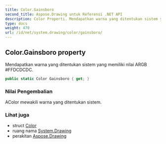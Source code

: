 ```yaml
---
title: Color.Gainsboro
second_title: Aspose.Drawing untuk Referensi .NET API
description: Color Properti. Mendapatkan warna yang ditentukan sistem yang memiliki nilai ARGB FFDCDCDC.
type: docs
weight: 470
url: /id/net/system.drawing/color/gainsboro/
---
```

## Color.Gainsboro property

Mendapatkan warna yang ditentukan sistem yang memiliki nilai ARGB #FFDCDCDC.

```csharp
public static Color Gainsboro { get; }
```

### Nilai Pengembalian

AColor mewakili warna yang ditentukan sistem.

### Lihat juga

* struct [Color](../)
* ruang nama [System.Drawing](../../color/)
* perakitan [Aspose.Drawing](../../../)


